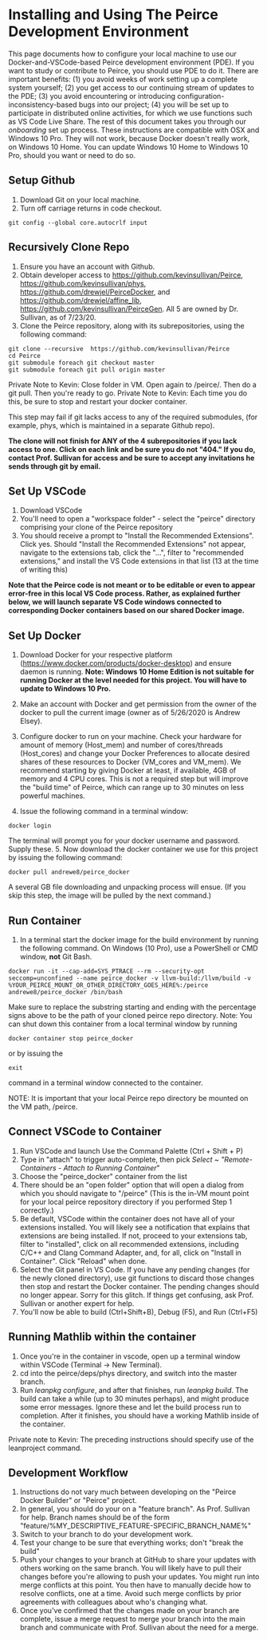 # Installing and Using The Peirce Development Environment

This page documents how to configure your local machine to use our Docker-and-VSCode-based Peirce development environment (PDE). If you want to study or contribute to Peirce, you should use PDE to do it. There are important benefits: (1) you avoid weeks of work setting up a complete system yourself; (2) you get access to our continuing stream of updates to the PDE; (3) you avoid encountering or introducing configuration-inconsistency-based bugs into our project; (4) you will be set up to participate in distributed online activities, for which we use functions such as VS Code Live Share. The rest of this document takes you through our *onboarding* set up process. These instructions are compatible with OSX and Windows 10 Pro. They will not work, because Docker doesn't really work, on Windows 10 Home. You can update Windows 10 Home to Windows 10 Pro, should you want or need to do so.    

## Setup Github

1. Download Git on your local machine.
2. Turn off carriage returns in code checkout. 
```shell
git config --global core.autocrlf input
```

## Recursively Clone Repo

1. Ensure you have an account with Github.
2. Obtain developer access to https://github.com/kevinsullivan/Peirce, https://github.com/kevinsullivan/phys, https://github.com/drewjel/PeirceDocker, and https://github.com/drewjel/affine_lib, https://github.com/kevinsullivan/PeirceGen. All 5 are owned by Dr. Sullivan, as of 7/23/20.
3. Clone the Peirce repository, along with its subrepositories, using the following command:
```shell
git clone --recursive  https://github.com/kevinsullivan/Peirce
cd Peirce
git submodule foreach git checkout master
git submodule foreach git pull origin master
```

Private Note to Kevin: Close folder in VM. Open again to /peirce/. Then do a git pull. Then you're ready to go.
Private Note to Kevin: Each time you do this, be sure to stop and restart your docker container.

This step may fail if git lacks access to any of the required submodules, (for example, phys, which is maintained in a separate Github repo).

**The clone will not finish for ANY of the 4 subrepositories if you lack access to one. Click on each link and be sure you do not "404." If you do,
contact Prof. Sullivan for access and be sure to accept any invitations he sends through git by email.**

## Set Up VSCode 

1. Download VSCode
2. You'll need to open a "workspace folder" - select the "peirce" directory comprising your clone of the Peirce repository
3. You should receive a prompt to "Install the Recommended Extensions". Click yes. Should "Install the Recommended Extensions" not appear, navigate to the extensions tab, click the "...",  filter to "recommended extensions," and install the VS Code extensions in that list (13 at the time of writing this)

**Note that the Peirce code is not meant or to be editable or even to appear error-free in this local VS Code process. Rather, as explained further below, we will launch separate VS Code windows connected to corresponding Docker containers based on our shared Docker image.**


## Set Up Docker 

1. Download Docker for your respective platform (https://www.docker.com/products/docker-desktop) and ensure daemon is running. **Note: Windows 10 Home Edition is not suitable for running Docker at the level needed for this project. You will have to update to Windows 10 Pro.**

2. Make an account with Docker and get permission from the owner of the docker to pull the current image (owner as of 5/26/2020 is Andrew Elsey).

3. Configure docker to run on your machine. Check your hardware for amount of memory (Host_mem) and number of cores/threads (Host_cores) and change your Docker Preferences to allocate desired shares of these resources to Docker (VM_cores and VM_mem). We recommend starting by giving Docker at least, if available, 4GB of memory and 4 CPU cores. This is not a required step but will improve the "build time" of Peirce, which can range up to 30 minutes on less powerful machines.

4. Issue the following command in a terminal window:
```shell
docker login
```
The terminal will prompt you for your docker username and password. Supply these.
5. Now download the docker container we use for this project by issuing the following command: 
```shell
docker pull andrewe8/peirce_docker
```
A several GB file downloading and unpacking process will ensue. (If you skip this step, the image will be pulled by the next command.)

## Run Container

1. In a terminal start the docker image for the build environment by running the following command. On Windows (10 Pro), use a PowerShell or CMD window, **not** Git Bash. 
```shell
docker run -it --cap-add=SYS_PTRACE --rm --security-opt seccomp=unconfined --name peirce_docker -v llvm-build:/llvm/build -v %YOUR_PEIRCE_MOUNT_OR_OTHER_DIRECTORY_GOES_HERE%:/peirce andrewe8/peirce_docker /bin/bash
```
Make sure to replace the substring starting and ending with the percentage signs above to be the path of your cloned peirce repo directory. 
Note: You can shut down this container from a local terminal window by running 
```shell
docker container stop peirce_docker
```
or by issuing the
```shell
exit
```
command in a terminal window connected to the container.

NOTE: It is important that your local Peirce repo directory be mounted on the VM path, /peirce. 

## Connect VSCode to Container

1. Run VSCode and launch Use the Command Palette (Ctrl + Shift + P)
2. Type in "attach" to trigger auto-complete, then pick *Select ~ "Remote-Containers - Attach to Running Container*"
3. Choose the "peirce_docker" container from the list
4. There should be an "open folder" option that will open a dialog from which you should navigate to "/peirce" (This is the in-VM mount point for your local peirce repository directory if you performed Step 1 correctly.)
5. Be default, VSCode within the container does not have all of your extensions installed. You will likely see a notification that explains that extensions are being installed. If not, proceed to your extensions tab, filter to "installed", click on all recommended extensions, including C/C++ and Clang Command Adapter, and, for all, click on "Install in Container". Click "Reload" when done. 
6. Select the Git panel in VS Code. If you have any pending changes (for the newly cloned directory), use git functions to discard those changes then stop and restart the Docker container. The pending changes should no longer appear. Sorry for this glitch. If things get confusing, ask Prof. Sullivan or another expert for help.
7. You'll now be able to build (Ctrl+Shift+B), Debug (F5), and Run (Ctrl+F5)

## Running Mathlib within the container
1. Once you're in the container in vscode, open up a terminal window within VSCode (Terminal -> New Terminal). 
2. cd into the peirce/deps/phys directory, and switch into the master branch. 
3. Run *leanpkg configure*, and after that finishes, run *leanpkg build*. The build can take a while (up to 30 minutes perhaps), and might produce some error messages. Ignore these and let the build process run to completion. After it finishes, you should have a working Mathlib inside of the container. 

Private note to Kevin: The preceding instructions should specify use of the leanproject command.


## Development Workflow

1. Instructions do not vary much between developing on the "Peirce Docker Builder" or "Peirce" project.
2. In general, you should do your on a "feature branch". As Prof. Sullivan for help. Branch names should be of the form "feature/%MY_DESCRIPTIVE_FEATURE-SPECIFIC_BRANCH_NAME%"
3. Switch to your branch to do your development work.
4. Test your change to be sure that everything works; don't "break the build" 
5. Push your changes to your branch at GitHub to share your updates with others working on the same branch. You will likely have to pull their changes before you're allowing to push your updates. You might run into merge conflicts at this point. You then have to manually decide how to resolve conflicts, one at a time. Avoid such merge conflicts by prior agreements with colleagues about who's changing what.  
6. Once you've confirmed that the changes made on your branch are complete, issue a merge request to merge your branch into the main branch and communicate with Prof. Sullivan about the need for a merge.
